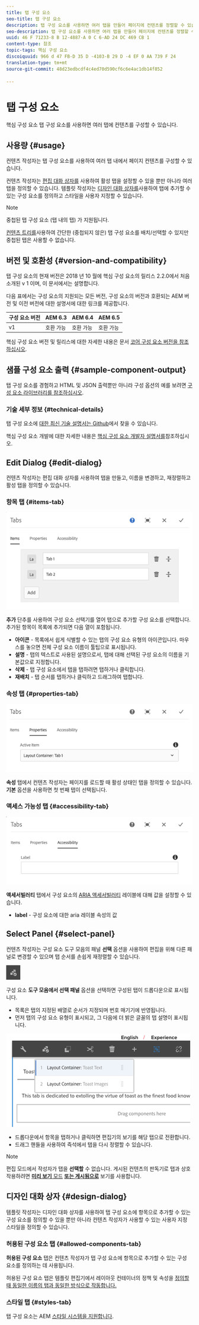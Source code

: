 ```yaml
---
title: 탭 구성 요소
seo-title: 탭 구성 요소
description: 탭 구성 요소를 사용하면 여러 탭을 만들어 페이지에 컨텐츠를 정렬할 수 있습니다.
seo-description: 탭 구성 요소를 사용하면 여러 탭을 만들어 페이지에 컨텐츠를 정렬할 수 있습니다.
uuid: 46 F 71233-8 B 12-4887-A 0 C 6-AD 24 DC 469 CB 1
content-type: 참조
topic-tags: 핵심 구성 요소
discoiquuid: 966 d 47 FB-D 35 D -4103-B 29 D -4 EF 0 AA 739 F 24
translation-type: tm+mt
source-git-commit: 48d23edbcdf4c4ed70d590cf6c6e4ac1db14f852

---
```



# 탭 구성 요소

핵심 구성 요소 탭 구성 요소를 사용하면 여러 탭에 컨텐츠를 구성할 수 있습니다.

## 사용량 {#usage}

컨텐츠 작성자는 탭 구성 요소를 사용하여 여러 탭 내에서 페이지 컨텐츠를 구성할 수 있습니다.

컨텐츠 작성자는 [편집 대화 상자를](#edit-dialog) 사용하여 활성 탭을 설정할 수 있을 뿐만 아니라 여러 탭을 정의할 수 있습니다. 템플릿 작성자는 [디자인 대화 상자를](#design-dialog)사용하여 탭에 추가할 수 있는 구성 요소를 정의하고 스타일을 사용자 지정할 수 있습니다.

>[!NOTE]
>
>중첩된 탭 구성 요소 (탭 내의 탭) 가 지원됩니다.
>
>[컨텐츠 트리를](https://helpx.adobe.com/experience-manager/6-5/sites/authoring/using/author-environment-tools.html)사용하여 간단한 (중첩되지 않은) 탭 구성 요소를 배치/선택할 수 있지만 중첩된 탭은 사용할 수 없습니다.

## 버전 및 호환성 {#version-and-compatibility}

탭 구성 요소의 현재 버전은 2018 년 10 월에 핵심 구성 요소의 릴리스 2.2.0에서 처음 소개된 v 1 이며, 이 문서에서는 설명합니다.

다음 표에서는 구성 요소의 지원되는 모든 버전, 구성 요소의 버전과 호환되는 AEM 버전 및 이전 버전에 대한 설명서에 대한 링크를 제공합니다.

| 구성 요소 버전 | AEM 6.3 | AEM 6.4 | AEM 6.5 |
|--- |--- |--- |--- |
| v1 | 호환 가능 | 호환 가능 | 호환 가능 |

핵심 구성 요소 버전 및 릴리스에 대한 자세한 내용은 문서 [코어 구성 요소 버전을 참조하십시오](versions.md).

## 샘플 구성 요소 출력 {#sample-component-output}

탭 구성 요소를 경험하고 HTML 및 JSON 출력뿐만 아니라 구성 옵션의 예를 보려면 [구성 요소 라이브러리를 참조하십시오](http://opensource.adobe.com/aem-core-wcm-components/library/tabs.html).

### 기술 세부 정보 {#technical-details}

탭 구성 요소에 [대한 최신 기술 설명서는 Github](https://github.com/adobe/aem-core-wcm-components/blob/master/content/src/content/jcr_root/apps/core/wcm/components/tabs/v1/tabs)에서 찾을 수 있습니다.

핵심 구성 요소 개발에 대한 자세한 내용은 [핵심 구성 요소 개발자 설명서를](developing.md)참조하십시오.

## Edit Dialog {#edit-dialog}

컨텐츠 작성자는 편집 대화 상자를 사용하여 탭을 만들고, 이름을 변경하고, 재정렬하고 활성 탭을 정의할 수 있습니다.

### 항목 탭 {#items-tab}

![](assets/screen-shot-2019-08-29-12.28.16.png)

**추가** 단추를 사용하여 구성 요소 선택기를 열어 탭으로 추가할 구성 요소를 선택합니다. 추가된 항목이 목록에 추가되면 다음 열이 포함됩니다.

* **아이콘** - 목록에서 쉽게 식별할 수 있는 탭의 구성 요소 유형의 아이콘입니다. 마우스를 놓으면 전체 구성 요소 이름이 툴팁으로 표시됩니다.
* **설명** - 탭의 텍스트로 사용된 설명으로서, 탭에 대해 선택된 구성 요소의 이름을 기본값으로 지정합니다.
* **삭제** - 탭 구성 요소에서 탭을 탭하려면 탭하거나 클릭합니다.
* **재배치** - 탭 순서를 탭하거나 클릭하고 드래그하여 탭합니다.

### 속성 탭 {#properties-tab}

![](assets/screen-shot-2019-08-29-12.28.32.png)

**속성** 탭에서 컨텐츠 작성자는 페이지를 로드할 때 활성 상태인 탭을 정의할 수 있습니다. **기본** 옵션을 사용하면 첫 번째 탭이 선택됩니다.

### 액세스 가능성 탭 {#accessibility-tab}

![](assets/screen-shot-2019-08-29-12.28.40.png)

**액세서빌러티** 탭에서 구성 요소의 [ARIA 액세서빌러티](https://www.w3.org/WAI/standards-guidelines/aria/) 레이블에 대해 값을 설정할 수 있습니다.

* **label** - 구성 요소에 대한 aria 레이블 속성의 값

## Select Panel {#select-panel}

컨텐츠 작성자는 구성 요소 도구 모음의 패널 **선택** 옵션을 사용하여 편집을 위해 다른 패널로 변경할 수 있으며 탭 순서를 손쉽게 재정렬할 수 있습니다.

![](assets/screenshot_2018-10-11at165417.png)

구성 요소 **도구 모음에서 선택 패널** 옵션을 선택하면 구성된 탭이 드롭다운으로 표시됩니다.

* 목록은 탭의 지정된 배열로 순서가 지정되며 번호 매기기에 반영됩니다.
* 먼저 탭의 구성 요소 유형이 표시되고, 그 다음에 더 밝은 글꼴의 탭 설명이 표시됩니다.

![](assets/screenshot_2018-10-11at165154.png)

* 드롭다운에서 항목을 탭하거나 클릭하면 편집기의 보기를 해당 탭으로 전환합니다.
* 드래그 핸들을 사용하여 즉석에서 탭을 다시 정렬할 수 있습니다.

>[!NOTE]
>
>편집 모드에서 작성자가 탭을 **선택할** 수 없습니다. 게시된 컨텐츠의 판독기로 탭과 상호 작용하려면 [**미리 보기** 모드](https://helpx.adobe.com/experience-manager/6-5/sites/authoring/using/editing-content.html) **[또는 게시됨으로](https://helpx.adobe.com/experience-manager/6-5/sites/authoring/using/editing-content.html)** 보기를 사용합니다.

## 디자인 대화 상자 {#design-dialog}

템플릿 작성자는 디자인 대화 상자를 사용하여 탭 구성 요소에 항목으로 추가할 수 있는 구성 요소를 정의할 수 있을 뿐만 아니라 컨텐츠 작성자가 사용할 수 있는 사용자 지정 스타일을 정의할 수 있습니다.

### 허용된 구성 요소 탭 {#allowed-components-tab}

**허용된 구성 요소** 탭은 컨텐츠 작성자가 탭 구성 요소에 항목으로 추가할 수 있는 구성 요소를 정의하는 데 사용됩니다.

허용된 구성 요소 탭은 템플릿 편집기에서 레이아웃 컨테이너의 정책 및 속성을 [정의할 때 동일한 이름의 탭과 동일한 방식으로 작동합니다.](https://helpx.adobe.com/experience-manager/6-5/sites/authoring/using/templates.html)

### 스타일 탭 {#styles-tab}

탭 구성 요소는 AEM [스타일 시스템을 지원합니다](authoring.md#component-styling).
